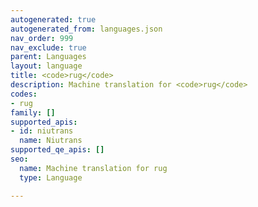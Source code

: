 ```yaml
---
autogenerated: true
autogenerated_from: languages.json
nav_order: 999
nav_exclude: true
parent: Languages
layout: language
title: <code>rug</code>
description: Machine translation for <code>rug</code>
codes:
- rug
family: []
supported_apis:
- id: niutrans
  name: Niutrans
supported_qe_apis: []
seo:
  name: Machine translation for rug
  type: Language

---
```


